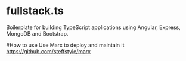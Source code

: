 # fullstack.ts
Boilerplate for building TypeScript applications using Angular, Express, MongoDB and Bootstrap.

#How to use
Use Marx to deploy and maintain it https://github.com/steffstyle/marx
